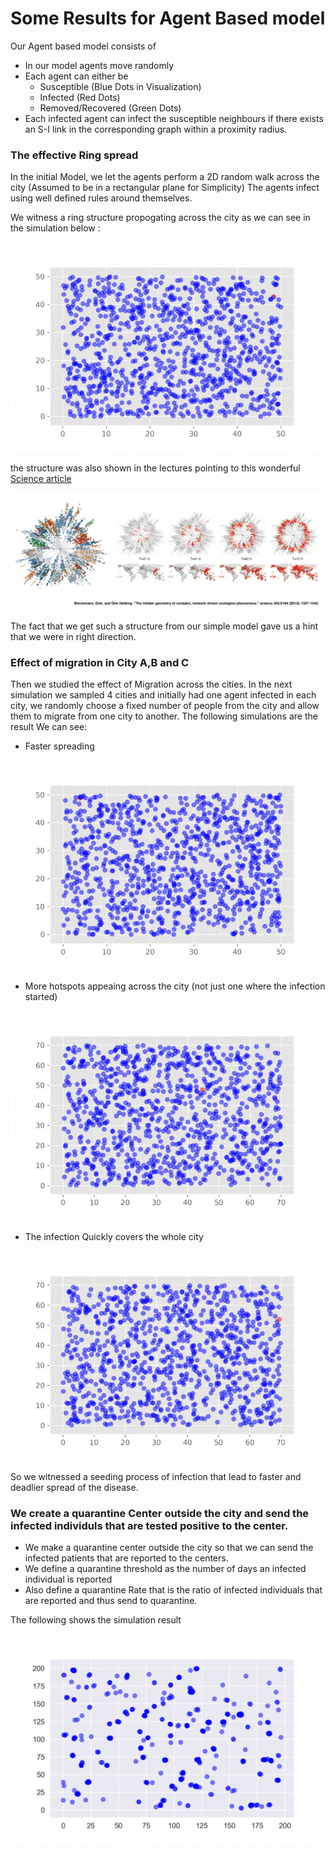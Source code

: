 # Some Results for Agent Based model

Our Agent based model consists of 
* In our model agents move randomly 
* Each agent can either be 
  * Susceptible (Blue Dots in Visualization)
  * Infected (Red Dots)
  * Removed/Recovered (Green Dots) 
* Each infected agent can infect the susceptible neighbours if there exists an S-I link in the corresponding graph within a proximity radius.

### The effective Ring spread 

In the initial Model, we let the agents perform a 2D random walk across the city (Assumed to be in a rectangular plane for Simplicity)
The agents infect using well defined rules around themselves.

We witness a ring structure propogating across the city as we can see in the simulation below : 

![Ring](/images/Denver-Ring-optimized.gif)

the structure was also shown in the lectures pointing to this wonderful [Science article](https://science.sciencemag.org/content/342/6164/1337)

![Ring_1](/Ring.png)

The fact that we get such a structure from our simple model gave us a hint that we were in right direction.

### Effect of migration in City A,B and C

Then we studied the effect of Migration across the cities. In the next simulation we sampled 4 cities and initially had one agent infected in each city, we randomly choose a fixed number of people from the city and allow them to migrate from one city to another. The following simulations are the result
We can see:

* Faster spreading

![CityA](/images/CityA-optimized.gif)

* More hotspots appeaing across the city (not just one where the infection started)

![CityB](/images/CityB-optimized.gif)

* The infection Quickly covers the whole city

![CityC](/images/CityC-optimized.gif)

 So we witnessed a seeding process of infection that lead to faster and deadlier spread of the disease.

### We create a quarantine Center outside the city and send the infected individuls that are tested positive to the center. 

* We make a quarantine center outside the city so that we can send the infected patients that are reported to the centers.
* We define a quarantine threshold as the number of days an infected individual is reported
* Also define a quarantine Rate that is the ratio of infected individuals that are reported and thus send to quarantine.

The following shows the simulation result

![Quaranantine](/images/Quarantine.gif)

